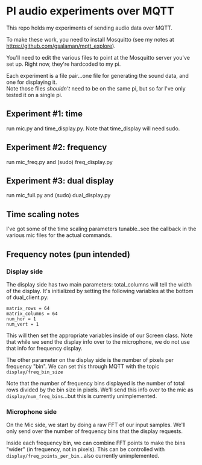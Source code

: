 # PI audio experiments over MQTT

This repo holds my experiments of sending audio data over MQTT.

To make these work, you need to install Mosquitto (see my notes at https://github.com/gsalaman/mqtt_explore).

You'll need to edit the various files to point at the Mosquitto server you've set up.  Right now, they're hardcoded to my pi.

Each experiment is a file pair...one file for generating the sound data, and one for displaying it.  
Note those files *shouldn't* need to be on the same pi, but so far I've only tested it on a single pi.

## Experiment #1:  time
run mic.py and time_display.py.  Note that time_display will need sudo.

## Experiment #2:  frequency
run mic_freq.py and (sudo) freq_display.py

## Experiment #3:  dual display
run mic_full.py and (sudo) dual_display.py

## Time scaling notes
I've got some of the time scaling parameters tunable..see the callback in the various mic files for the actual commands.

## Frequency notes (pun intended)
### Display side
The display side has two main parameters:
total_columns will tell the width of the display.  It's initialized by setting the following variables at the bottom of dual_client.py:
```
matrix_rows = 64
matrix_columns = 64
num_hor = 1
num_vert = 1
```
This will then set the appropriate variables inside of our Screen class.  Note that while we send the display info over to the microphone, we do not use that info for frequency display.

The other parameter on the display side is the number of pixels per frequency "bin".  We can set this through MQTT with the topic `display/freq_bin_size`

Note that the number of frequency bins displayed is the number of total rows divided by the bin size in pixels.  We'll send this info over to the mic as `display/num_freq_bins`...but this is currently unimplemented.
### Microphone side
On the Mic side, we start by doing a raw FFT of our input samples.  We'll only send over the number of frequency bins that the display requests.  

Inside each frequency bin, we can combine FFT points to make the bins "wider" (in frequency, not in pixels).  This can be controlled with `display/freq_points_per_bin`...also currently unimplemented.
